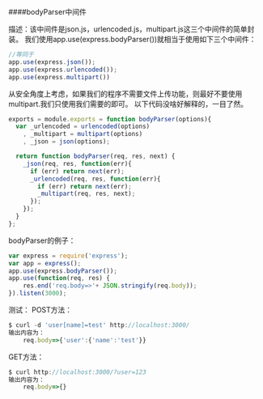 ####bodyParser中间件

描述：该中间件是json.js，urlencoded.js，multipart.js这三个中间件的简单封装。
我们使用app.use(express.bodyParser())就相当于使用如下三个中间件：
```javascript
//等同于
app.use(express.json());
app.use(express.urlencoded());
app.use(express.multipart())
```

从安全角度上考虑，如果我们的程序不需要文件上传功能，则最好不要使用multipart.我们只使用我们需要的即可。
以下代码没啥好解释的，一目了然。

```javascript
exports = module.exports = function bodyParser(options){
  var _urlencoded = urlencoded(options)
    , _multipart = multipart(options)
    , _json = json(options);

  return function bodyParser(req, res, next) {
    _json(req, res, function(err){
      if (err) return next(err);
      _urlencoded(req, res, function(err){
        if (err) return next(err);
        _multipart(req, res, next);
      });
    });
  }
};
```

bodyParser的例子：
```javascript
var express = require('express');
var app = express();
app.use(express.bodyParser());
app.use(function(req, res) {
    res.end('req.body=>'+ JSON.stringify(req.body));
}).listen(3000);
```

测试：
POST方法：
```javascript
$ curl -d 'user[name]=test' http://localhost:3000/
输出内容为：
    req.body=>{'user':{'name':'test'}}
```

GET方法：
```javascript
$ curl http://localhost:3000/?user=123
输出内容为：
    req.body=>{}

```
